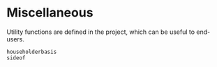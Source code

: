 # Miscellaneous

Utility functions are defined in the project, which
can be useful to end-users.

```@docs
householderbasis
sideof
```